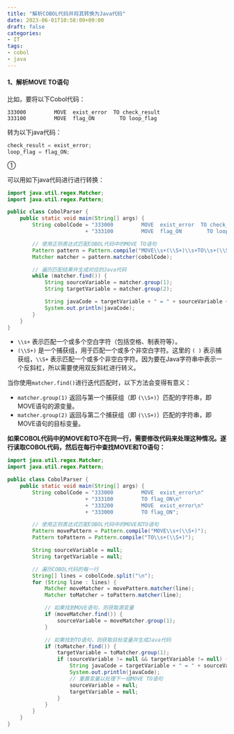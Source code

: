 ```yaml
---
title: "解析COBOL代码并将其转换为Java代码"
date: 2023-06-01T10:58:09+09:00
draft: false
categories:
- IT
tags:
- cobol
- java
---
```




#### 1、解析MOVE TO语句

比如，要将以下Cobol代码：

```cobol
333000         MOVE  exist_error  TO check_result
333100         MOVE  flag_ON        TO loop_flag
```

转为以下java代码：

```java
check_result = exist_error;
loop_flag = flag_ON;
```



① 

可以用如下java代码进行进行转换：

```java
import java.util.regex.Matcher;
import java.util.regex.Pattern;

public class CobolParser {
    public static void main(String[] args) {
        String cobolCode = "333000         MOVE  exist_error  TO check_result\n"
                         + "333100         MOVE  flag_ON        TO loop_flag";

        // 使用正则表达式匹配COBOL代码中的MOVE TO语句
        Pattern pattern = Pattern.compile("MOVE\\s+(\\S+)\\s+TO\\s+(\\S+)");
        Matcher matcher = pattern.matcher(cobolCode);

        // 遍历匹配结果并生成对应的Java代码
        while (matcher.find()) {
            String sourceVariable = matcher.group(1);
            String targetVariable = matcher.group(2);

            String javaCode = targetVariable + " = " + sourceVariable + ";";
            System.out.println(javaCode);
        }
    }
}
```



- `\\s+` 表示匹配一个或多个空白字符（包括空格、制表符等）。
- `(\\S+)` 是一个捕获组，用于匹配一个或多个非空白字符。这里的 `( )` 表示捕获组，`\\S+` 表示匹配一个或多个非空白字符。因为要在Java字符串中表示一个反斜杠，所以需要使用双反斜杠进行转义。

当你使用`matcher.find()`进行迭代匹配时，以下方法会变得有意义：

- `matcher.group(1)` 返回与第一个捕获组（即 `(\\S+)`）匹配的字符串，即MOVE语句的源变量。
- `matcher.group(2)` 返回与第二个捕获组（即 `(\\S+)`）匹配的字符串，即MOVE语句的目标变量。



**如果COBOL代码中的MOVE和TO不在同一行，需要修改代码来处理这种情况。逐行读取COBOL代码，然后在每行中查找MOVE和TO语句：**

```java
import java.util.regex.Matcher;
import java.util.regex.Pattern;

public class CobolParser {
    public static void main(String[] args) {
        String cobolCode = "333000         MOVE  exist_error\n"
                         + "333100         TO flag_ON\n"
                         + "333200         MOVE  exist_error\n"
                         + "333000         TO flag_ON";

        // 使用正则表达式匹配COBOL代码中的MOVE和TO语句
        Pattern movePattern = Pattern.compile("MOVE\\s+(\\S+)");
        Pattern toPattern = Pattern.compile("TO\\s+(\\S+)");

        String sourceVariable = null;
        String targetVariable = null;

        // 遍历COBOL代码的每一行
        String[] lines = cobolCode.split("\n");
        for (String line : lines) {
            Matcher moveMatcher = movePattern.matcher(line);
            Matcher toMatcher = toPattern.matcher(line);

            // 如果找到MOVE语句，则获取源变量
            if (moveMatcher.find()) {
                sourceVariable = moveMatcher.group(1);
            }

            // 如果找到TO语句，则获取目标变量并生成Java代码
            if (toMatcher.find()) {
                targetVariable = toMatcher.group(1);
                if (sourceVariable != null && targetVariable != null) {
                    String javaCode = targetVariable + " = " + sourceVariable + ";";
                    System.out.println(javaCode);
                    // 重置变量以处理下一组MOVE TO语句
                    sourceVariable = null;
                    targetVariable = null;
                }
            }
        }
    }
}
```


